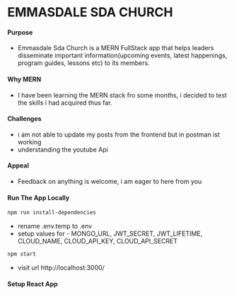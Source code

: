 # EMMASDALE SDA CHURCH

#### Purpose

- Emmasdale Sda Church is a MERN FullStack app that helps leaders disseminate important information(upcoming events, latest happenings, program guides, lessons etc) to its members.

#### Why MERN

- I have been learning the MERN stack fro some months, i decided to test the skills i had acquired thus far.

#### Challenges

- i am not able to update my posts from the frontend but in postman ist working
- understanding the youtube Api

#### Appeal

- Feedback on anything is welcome, i am eager to here from you

#### Run The App Locally

```sh
npm run install-dependencies
```

- rename .env.temp to .env
- setup values for - MONGO_URL, JWT_SECRET, JWT_LIFETIME, CLOUD_NAME, CLOUD_API_KEY, CLOUD_API_SECRET

```sh
npm start
```

- visit url http://localhost:3000/

#### Setup React App
